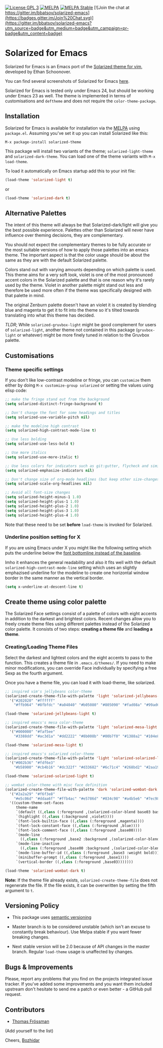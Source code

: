 [![License GPL 3][badge-license]](http://www.gnu.org/licenses/gpl-3.0.txt)
[![MELPA](http://melpa.org/packages/solarized-theme-badge.svg)](http://melpa.org/#/solarized-theme)
[![MELPA Stable](http://stable.melpa.org/packages/solarized-theme-badge.svg)](http://stable.melpa.org/#/solarized-theme)
[![Join the chat at https://gitter.im/bbatsov/solarized-emacs](https://badges.gitter.im/Join%20Chat.svg)](https://gitter.im/bbatsov/solarized-emacs?utm_source=badge&utm_medium=badge&utm_campaign=pr-badge&utm_content=badge)

# Solarized for Emacs

Solarized for Emacs is an Emacs port of the
[Solarized theme for vim](http://ethanschoonover.com/solarized), developed by Ethan Schoonover.

You can find several screenshots of Solarized for Emacs
[here](https://emacsthemes.com/themes/solarized-themes.html).

Solarized for Emacs is tested only under Emacs 24, but should be working under
Emacs 23 as well. The theme is implemented in terms of customisations and
`deftheme` and does not require the `color-theme-package`.

## Installation

Solarized for Emacs is available for installation via the
[MELPA](http://melpa.org) using `package.el`.  Assuming you've set it
up you can install Solarized like this:

`M-x package-install solarized-theme`

This package will install two variants of the theme; `solarized-light-theme`
and `solarized-dark-theme`. You can load one of the theme variants with `M-x
load-theme`.

To load it automatically on Emacs startup add this to your init file:

```el
(load-theme 'solarized-light t)
```

or

```el
(load-theme 'solarized-dark t)
```

## Alternative Palettes

The intent of this theme will always be that Solarized-dark/light will give you
the best possible experience. Palettes other than Solarized will never have
influence over theming decisions, they are complementary.

You should not expect the complementary themes to be fully accurate or the most
suitable versions of how to apply those palettes into an emacs theme. The
important aspect is that the color usage should be about the same as they are
with the default Solarized palette.

Colors stand out with varying amounts depending on which palette is used. This
theme aims for a very soft look, violet is one of the most pronounced accent
colors in the Solarized palette and that is one reason why it's rarely used by
the theme. Violet in another palette might stand out less and therefore be used
more often if the theme was specifically designed with that palette in mind.

The original Zenburn palette doesn't have an violet it is created by blending
blue and magenta to get it to fit into the theme so it's tilted towards
translating into what this theme has decided.

*TLDR*; While `solarized-gruvbox-light` might be good complement for users of
`solarized-light`, another theme not contained in this package (`gruvbox-light`
or whatever) might be more finely tuned in relation to the Gruvbox palette.

## Customisations

### Theme specific settings

If you don't like low-contrast modeline or fringe, you can `customize` them
either by doing `M-x customize-group solarized` or setting the values using
elisp code:

```el
;; make the fringe stand out from the background
(setq solarized-distinct-fringe-background t)

;; Don't change the font for some headings and titles
(setq solarized-use-variable-pitch nil)

;; make the modeline high contrast
(setq solarized-high-contrast-mode-line t)

;; Use less bolding
(setq solarized-use-less-bold t)

;; Use more italics
(setq solarized-use-more-italic t)

;; Use less colors for indicators such as git:gutter, flycheck and similar
(setq solarized-emphasize-indicators nil)

;; Don't change size of org-mode headlines (but keep other size-changes)
(setq solarized-scale-org-headlines nil)

;; Avoid all font-size changes
(setq solarized-height-minus-1 1.0)
(setq solarized-height-plus-1 1.0)
(setq solarized-height-plus-2 1.0)
(setq solarized-height-plus-3 1.0)
(setq solarized-height-plus-4 1.0)

```

Note that these need to be set **before** `load-theme` is invoked for Solarized.

### Underline position setting for X

If you are using Emacs under X you might like the following setting which puts
the underline below the
[font bottomline instead of the baseline](https://publib.boulder.ibm.com/infocenter/pseries/v5r3/topic/com.ibm.aix.graPHIGS/doc/phigstrf/figures/afma5rbd.jpg).

Imho it enhances the general readability and also it fits well with the default
`solarized-high-contrast-mode-line` setting which uses an slightly emphazised
underline for the modeline to create one horizontal window border in the same
manner as the vertical border.

```el
(setq x-underline-at-descent-line t)
```

## Create theme using color palette

The Solarized Face settings consist of a palette of colors with eight
accents in addition to the darkest and brightest colors. Recent
changes allow you to freely create theme files using different
palettes instead of the Solarized color palette.  It consists of two
steps: **creating a theme file** and **loading a theme**.

### Creating/Loading Theme Files

Select the darkest and lightest colors and the eight accents to pass
to the function. This creates a theme file in `.emacs.d/themes/`. If
you need to make minor modifications, you can override Face
individually by specifying a free Sexp as the fourth argument.

Once you have a theme file, you can load it with load-theme, like
solarized.

```el
;; inspired vim's jellybeans color-theme
(solarized-create-theme-file-with-palette 'light 'solarized-jellybeans-light
  '("#202020" "#ffffff"
    "#ffb964" "#8fbfdc" "#a04040" "#b05080" "#805090" "#fad08a" "#99ad6a" "#8fbfdc"))

(load-theme 'solarized-jellybeans-light t)
```

```el
;; inspired emacs's mesa color-theme
(solarized-create-theme-file-with-palette 'light 'solarized-mesa-light
  '("#000000" "#faf5ee"
    "#3388dd" "#ac3d1a" "#dd2222" "#8b008b" "#00b7f0" "#1388a2" "#104e8b" "#00688b"))

(load-theme 'solarized-mesa-light t)
```

```el
;; inspired emacs's solarized color-theme
(solarized-create-theme-file-with-palette 'light 'solarized-solarized-light
  '("#002b36" "#fdf6e3"
    "#b58900" "#cb4b16" "#dc322f" "#d33682" "#6c71c4" "#268bd2" "#2aa198" "#859900"))

(load-theme 'solarized-solarized-light t)
```

```el
;; wombat color-theme with misc face definition
(solarized-create-theme-file-with-palette 'dark 'solarized-wombat-dark
  '("#2a2a29" "#f6f3e8"
    "#e5c06d" "#ddaa6f" "#ffb4ac" "#e5786d" "#834c98" "#a4b5e6" "#7ec98f" "#8ac6f2")
  '((custom-theme-set-faces
     theme-name
     `(default ((,class (:foreground ,(solarized-color-blend base03 base3 0.15 2) :background ,base03))))
     `(highlight ((,class (:background ,violet))))
     `(font-lock-builtin-face ((,class (:foreground ,magenta))))
     `(font-lock-constant-face ((,class (:foreground ,blue))))
     `(font-lock-comment-face ((,class (:foreground ,base00))))
     `(mode-line
       ((,class (:foreground ,base2 :background ,(solarized-color-blend base03 base3 0.85 2)))))
     `(mode-line-inactive
       ((,class (:foreground ,base00 :background ,(solarized-color-blend base03 "black" 0.85 2)))))
     `(mode-line-buffer-id ((,class (:foreground ,base3 :weight bold))))
     `(minibuffer-prompt ((,class (:foreground ,base1))))
     `(vertical-border ((,class (:foreground ,base03)))))))

(load-theme 'solarized-wombat-dark t)
```

**Note:** If the theme file already exists, `solorized-create-theme-file` does not
regenerate the file. If the file exists, it can be overwritten by
setting the fifth argument to `t`.

## Versioning Policy

- This package uses [semantic versioning](https://semver.org/)

- Master branch is to be considered unstable (which isn't an excuse to
  constantly break behaviour). Use Melpa stable if you want fewer breaking
  changes.

- Next stable version will be 2.0 because of API changes in the master branch.
  Regular `load-theme` usage is unaffected by changes.

## Bugs & Improvements

Please, report any problems that you find on the projects integrated
issue tracker. If you've added some improvements and you want them
included upstream don't hesitate to send me a patch or even better - a
GitHub pull request.

## Contributors

- [Thomas Frössman](http://t.jossystem.se)

(Add yourself to the list)

Cheers,
[Bozhidar](http://twitter.com/bbatsov)

[badge-license]: https://img.shields.io/badge/license-GPL_3-green.svg
